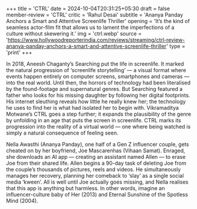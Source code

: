 +++
title = 'CTRL'
date = 2024-10-04T20:31:25+05:30
draft = false
member-review = 'CTRL'
critic = 'Rahul Desai'
subtitle = 'Ananya Panday Anchors a Smart and Attentive Screenlife Thriller'
opening = 'It’s the kind of seamless actor-film fit that allows us to lament the imperfections of a culture without skewering it.'
img = 'ctrl.webp'
source = 'https://www.hollywoodreporterindia.com/reviews/streaming/ctrl-review-ananya-panday-anchors-a-smart-and-attentive-screenlife-thriller'
type = 'print'
+++

In 2018, Aneesh Chaganty’s Searching put the life in screenlife. It marked the natural progression of ‘screenlife storytelling’ — a visual format where events happen entirely on computer screens, smartphones and cameras — into the real world. Until then, the horrors of technology had been literalised by the found-footage and supernatural genres. But Searching featured a father who looks for his missing daughter by following her digital footprints. His internet sleuthing reveals how little he really knew her; the technology he uses to find her is what had isolated her to begin with. Vikramaditya Motwane’s CTRL goes a step further; it expands the plausibility of the genre by unfolding in an age that puts the screen in screenlife. CTRL marks its progression into the reality of a virtual world — one where being watched is simply a natural consequence of feeling seen.

Nella Awasthi (Ananya Panday), one half of a Gen Z influencer couple, gets cheated on by her boyfriend, Joe Mascarenhas (Vihaan Samat). Enraged, she downloads an AI app — creating an assistant named Allen — to erase Joe from their shared life. Allen begins a 90-day task of deleting Joe from the couple’s thousands of pictures, reels and videos. He simultaneously manages her recovery, planning her comeback to ‘slay’ as a single social media ‘kween’. All is well until Joe actually goes missing, and Nella realises that this app is anything but harmless. In other words, imagine an influencer-culture baby of Her (2013) and Eternal Sunshine of the Spotless Mind (2004).
